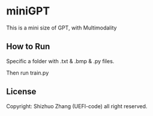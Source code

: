 # miniGPT

This is a mini size of GPT, with Multimodality

## How to Run

Specific a folder with .txt & .bmp & .py files. 

Then run train.py

## License

Copyright: Shizhuo Zhang (UEFI-code) all right reserved.
